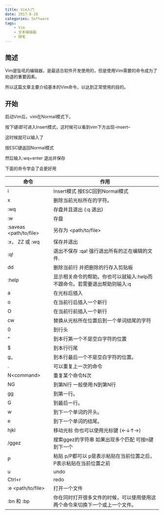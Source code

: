 ```yaml
---
title: Vim入门
date: 2017-8-28
categories: Software
tags:
    - Vim
    - 文本编辑器
    - 随笔
---
```


## 简述
Vim是坠吼的编辑器，是最适合软件开发使用的，但是使用Vim需要的命令成为了劝退的重要因素。

所以这篇文章主要介绍基本的Vim命令，以达到正常使用的目的。

<!--more-->

## 开始

启动Vim后，vim在Normal模式下。

按下键i即可进入Insert模式，这时候可以看到vim下方出现–insert–

这时候就可以输入了

按ESC键返回Normal模式

然后输入:wq+enter 退出并保存

下面的命令学会了会更好用

|命令|作用|
|-----|-----|
|i | Insert模式 按ESC回到Normal模式|
|x | 删除当前光标所在的字符。|
|:wq | 存盘并且退出 (:q 退出)
|:w | 存盘|
|:saveas &lt;path/to/file> | 另存为 <path/to/file>|
|:x， ZZ 或 :wq | 保存并退出|
|:q! | 退出不保存 :qa! 强行退出所有的正在编辑的文件.|
|dd | 删除当前行 并把删除的行存入剪贴板|
|:help <command> | 显示相关命令的帮助。你也可以就输入:help而不跟命令。若需要退出帮助则输入:q|
|a | 在光标后插入|
|o | 在当前行后插入一个新行|
|O | 在当前行前插入一个新行|
|cw | 替换从光标所在位置后到一个单词结尾的字符|
|0 | 到行头|
|^ | 到本行第一个不是空白字符的位置|
|$ | 到本行行尾|
|g_ | 到本行最后一个不是空白字符的位置。|
|. | 可以重复上一次的命令
|N&lt;command> | 重复某个命令N次|
|NG | 到第N行 一般使用:N到第N行|
|gg | 到第一行。|
|G | 到最后一行。|
|w | 到下一个单词的开头。|
|e | 到下一个单词的结尾。|
|hjkl  |移动光标 你也可以使用光标键 (←↓↑→)|
|/ggez | 搜索ggez的字符串 如果出现多个匹配 可按n键到下一个|
|P | 粘贴 p/P都可以 p是表示粘贴在当前位置之后，P表示粘贴在当前位置之前|
|u | undo|
|Ctrl+r | redo|
|:e &lt;path/to/file> | 打开一个文件|
|:bn 和 :bp | 你在同时打开很多文件的时候，可以使用使用这两个命令来切换下一个或上一个文件。|
